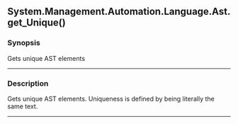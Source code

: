 System.Management.Automation.Language.Ast.get_Unique()
------------------------------------------------------

### Synopsis
Gets unique AST elements

---

### Description

Gets unique AST elements.  Uniqueness is defined by being literally the same text.

---
